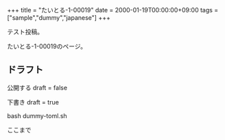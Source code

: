 +++
title = "たいとる-1-00019"
date = 2000-01-19T00:00:00+09:00
tags = ["sample","dummy","japanese"]
+++

テスト投稿。

たいとる-1-00019のページ。


## ドラフト

公開する
draft = false

下書き
draft = true

bash dummy-toml.sh

ここまで
